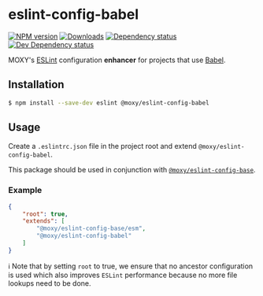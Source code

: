 # eslint-config-babel

[![NPM version][npm-image]][npm-url] [![Downloads][downloads-image]][npm-url]
[![Dependency status][david-dm-image]][david-dm-url] [![Dev Dependency status][david-dm-dev-image]][david-dm-dev-url]

[npm-url]:https://npmjs.org/package/@moxy/eslint-config-react
[npm-image]:https://img.shields.io/npm/v/@moxy/eslint-config-react.svg
[downloads-image]:https://img.shields.io/npm/dm/@moxy/eslint-config-react.svg
[david-dm-url]:https://david-dm.org/moxystudio/eslint-config?path=packages/eslint-config-react
[david-dm-image]:https://img.shields.io/david/moxystudio/eslint-config.svg?path=packages/eslint-config-react
[david-dm-dev-url]:https://david-dm.org/moxystudio/eslint-config?type=dev&path=packages/eslint-config-react
[david-dm-dev-image]:https://img.shields.io/david/dev/moxystudio/eslint-config.svg?path=packages/eslint-config-react

MOXY's [ESLint](http://eslint.org/) configuration **enhancer** for projects that use [Babel](https://babeljs.io/).

## Installation

```sh
$ npm install --save-dev eslint @moxy/eslint-config-babel
```

## Usage

Create a `.eslintrc.json` file in the project root and extend `@moxy/eslint-config-babel`.

This package should be used in conjunction with [`@moxy/eslint-config-base`](../eslint-config-base).

### Example

```json
{
    "root": true,
    "extends": [
        "@moxy/eslint-config-base/esm",
        "@moxy/eslint-config-babel"
    ]
}
```

ℹ️ Note that by setting `root` to true, we ensure that no ancestor configuration is used which also improves `ESLint` performance because no more file lookups need to be done.
